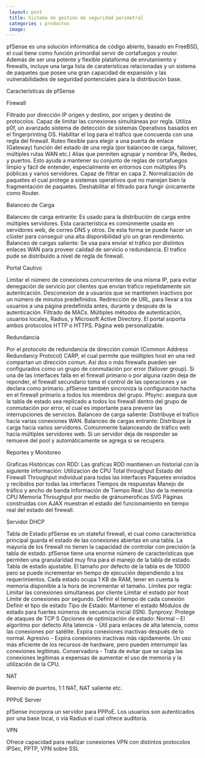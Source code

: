 ```yaml
---
 layout: post
 title: Sistema de gestión de seguridad perimetral
 categories : productos
 image:
---
```



pfSense es una solución informática de código abierto, basado en FreeBSD, el cual tiene como función primordial servir de cortafuegos y router. Además de ser una potente y flexible plataforma de enrutamiento y firewalls, incluye una larga lista de caraterísticas relacionadas y un sistema de paquetes que posee una gran capacidad de expansión y las vulnerabilidades de seguridad pontenciales para la distribución base.

Características de pfSense

Firewall

Filtrado por dirección IP origen y destino, por origen y destino de protocolos.
Capaz de limitar las conexiones simultáneas por regla.
Utiliza p0f, un avanzado sistema de detección de sistemas Operativos basados en el fingerprinting OS.
Habilitar el log para el tráfico que concuerda con una regla del firewall.
Ruteo flexible para elegir a una puerta de enlace (Gateway) función del estado de una regla (por balanceo de carga, failover, múltiples rutas WAN etc.)
Alias que permiten agrupar y nombrar IPs, Redes, y puertos. Esto ayuda a mantener su conjunto de reglas de cortafuegos limpio y fácil de entender, especialmente en entornos con múltiples IPs públicas y varios servidores.
Capaz de filtrar en capa 2.
Normalización de paquetes el cual protege a sistemas operativos que no manejan bien la fragmentación de paquetes.
Deshabilitar el filtrado para fungir únicamente como Router.

Balanceo de Carga

Balanceo de carga entrante: Es usado para la distribución de carga entre múltiples servidores. Esta característica es comúnmente usada en servidores web, de correo DNS y otros. De esta forma se puede hacer un clúster para conseguir una alta disponibilidad y/o un gran rendimiento.
Balanceo de cargas saliente: Se usa para enviar el tráfico por distintos enlaces WAN para proveer calidad de servicio o redundancia. El trafico pude se distribuido a nivel de regla de firewall.

Portal Cautivo

Limitar el número de conexiones concurrentes de una misma IP, para evitar denegación de servicio por clientes que envían tráfico repetidamente sin autenticación.
Desconexion de a usuarios que se mantienen inactivos por un número de minutos predefinidos.
Redirección de URL, para llevar a los usuarios a una página predefinida antes, durante y después de la autenticación.
Filtrado de MACs.
Múltiples métodos de autenticación, usuarios locales, Radius, y Microsoft Active Directory.
El portal soporta ambos protocolos HTTP o HTTPS.
Página web personalizable.

Redundancia

Por el protocolo de redundancia de dirección común (Common Address Redundancy Protocol) CARP, el cual permite que múltiples host en una red compartan un dirección comun. Así dos o más firewalls pueden ser configurados como un grupo de conmutación por error (failover group). Si una de las interfaces falla en el firewall primario o por alguna razón deja de reponder, el firewall secundario toma el control de las operaciones y se declara como primario. pfSense también sincroniza la configuración hacha en el firewall primario a todos los miembros del grupo.
Pfsync: asegura que la tabla de estado sea replicado a todos los firewall dentro del grupo de conmutación por error, el cual es importante para prevenir las interrupciones de servicios.
Balanceo de carga saliente: Distribuye el tráfico hacia varias conexiones WAN.
Balanceo de cargas entrante: Distribuye la carga hacia varios servidores. Comúnmente balanceando de tráfico web hacia múltiples servidores web. Si un servidor deja de responder se remueve del pool y automáticamente se agrega si se recupera.

Reportes y Monitoreo

Graficas Históricas con RDD: Las graficas RDD mantienen un historial con la siguiente información:
Utilizacion de CPU
Total throughput
Estado del Firewall
Throughput individual para todas las interfaces
Paquetes enviados y recibidos por todas las interfaces
Tiempos de respuestas
Manejo de tráfico y ancho de banda
Información de Tiempo Real:
Uso de la memoria CPU
Memoria
Throughput por medio de gránumeroficas SVG
Páginas construidas con AJAX muestran el estado del funcionamiento en tiempo real del estado del firewall.

Servidor DHCP

Tabla de Estado
pfSense es un stateful firewall, el cual como característica principal guarda el estado de las conexiones abiertas en una tabla. La mayoría de los firewall no tienen la capacidad de controlar con precisión la tabla de estado. pfSense tiene una enorme número de características que permiten una granularidad muy fina para el manejo de la tabla de estado.
Tabla de estado ajustable. El tamaño por defecto de la tabla es de 10000 pero se puede incrementar en tiempo de ejecución dependiendo a los requerimientos. Cada estado ocupa 1 KB de RAM, tener en cuenta la memoria disponible a la hora de incrementar el tamaño.
Límites por regla:
Limitar las conexiones simultaneas por cliente
Limitar el estado por host
Límite de conexiones por segundo.
Definir el tiempo de cada conexión
Definir el tipo de estado
Tipo de Estado:
Mantener el estado
Módulos de estado para fuertes números de secuencia inicial (ISN).
Synproxy: Protege de ataques de TCP S
Opciones de optimización de estado:
Normal – El algoritmo por defecto
Alta latencia - Útil para enlaces de alta latencia, como las conexiones por satélite. Expira conexiones inactivas después de lo normal.
Agresivo - Expira conexiones inactivas más rápidamente. Un uso más eficiente de los recursos de hardware, pero pueden interrumpir las conexiones legítimas.
Conservadora - Trata de evitar que se caiga las conexiones legítimas a expensas de aumentar el uso de memoria y la utilización de la CPU.

NAT

Reenvío de puertos, 1:1 NAT, NAT saliente etc.

PPPoE Server

pfSense incorpora un servidor para PPPoE. Los usuarios son autenticados por una base local, o vía Radius el cual ofrece auditoría.

VPN

Ofrece capacidad para realizar conexiones VPN con distintos protocolos IPSec, PPTP, VPN sobre SSL
